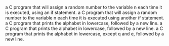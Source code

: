 a C program that will assign a random number to the variable n each time it is executed, using an if statement.
a C program that will assign a random number to the variable n each time it is executed using another if statement.
a C program that prints the alphabet in lowercase, followed by a new line.
a C program that prints the alphabet in lowercase, followed by a new line.
a C program that prints the alphabet in lowercase, except q and e, followed by a new line.
